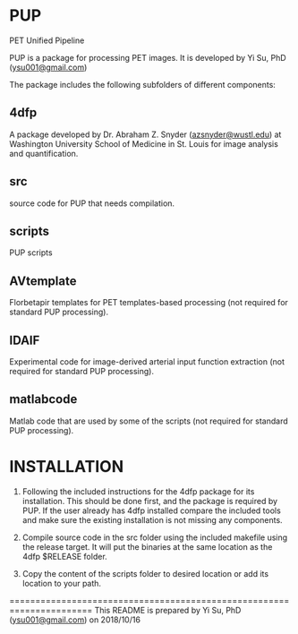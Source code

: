 PUP
===

PET Unified Pipeline

PUP is a package for processing PET images. It is developed by Yi Su, PhD (ysu001@gmail.com)

The package includes the following subfolders of different components:

4dfp
----
A package developed by Dr. Abraham Z. Snyder (azsnyder@wustl.edu) at Washington University School of Medicine in St. Louis for image analysis and quantification.

src
----
source code for PUP that needs compilation.

scripts
---- 
PUP scripts

AVtemplate
---- 
Florbetapir templates for PET templates-based processing (not required for standard PUP processing).

IDAIF
----
Experimental code for image-derived arterial input function extraction (not required for standard PUP processing). 

matlabcode
----
Matlab code that are used by some of the scripts (not required for standard PUP processing).


INSTALLATION
=============

1. Following the included instructions for the 4dfp package for its installation. This should be done first, and the package is required by PUP. If the user already has 4dfp installed compare the included tools and make sure the existing installation is not missing any components.

2. Compile source code in the src folder using the included makefile using the release target. It will put the binaries at the same location as the 4dfp $RELEASE folder.

3. Copy the content of the scripts folder to desired location or add its location to your path.

======================================================================
This README is prepared by Yi Su, PhD (ysu001@gmail.com) on 2018/10/16 


